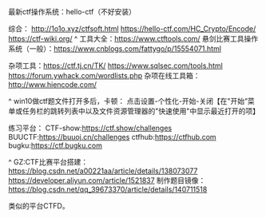 最新ctf操作系统：hello-ctf（不好安装）

综合：
<http://1o1o.xyz/ctfsoft.html>
<https://hello-ctf.com/HC_Crypto/Encode/>
 <https://ctf-wiki.org/>
^
工具大全：https://www.ctftools.com/
悬剑比赛工具操作系统（一般）：<https://www.cnblogs.com/fattygo/p/15554071.html>

杂项工具：<https://ctf.tj.cn/TK/>
<https://www.sqlsec.com/tools.html>
<https://forum.ywhack.com/wordlists.php>
杂项在线工具箱：<http://www.hiencode.com/>


^
win10做ctf题文件打开多后，卡顿：
点击设置-个性化-开始-关闭【在"开始“菜单或任务栏的跳转列表中以及文件资源管理器的"快速使用"中显示最近打开的项】

练习平台：
CTF-show:<https://ctf.show/challenges>
BUUCTF:<https://buuoj.cn/challenges>
ctfhub:<https://ctfhub.com>
bugku:<https://ctf.bugku.com>

^
GZ:CTF比赛平台搭建：
<https://blog.csdn.net/a00221aa/article/details/138073077>
<https://developer.aliyun.com/article/1521837>
制作题目镜像：
<https://blog.csdn.net/qq_39673370/article/details/140711518>

类似的平台CTFD。